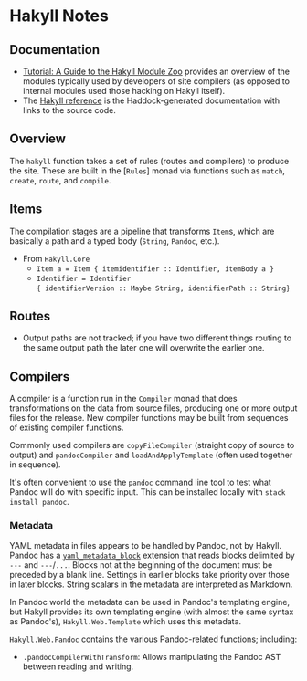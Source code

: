 Hakyll Notes
============

Documentation
-------------

- [Tutorial: A Guide to the Hakyll Module Zoo][module zoo] provides an
  overview of the modules typically used by developers of site
  compilers (as opposed to internal modules used those hacking on
  Hakyll itself).
- The [Hakyll reference] is the Haddock-generated documentation with
  links to the source code.


Overview
--------

The `hakyll` function takes a set of rules (routes and compilers)  to
produce the site. These are built in the [`Rules`] monad via functions
such as `match`, `create`, `route`, and `compile`.

Items
-----

The compilation stages are a pipeline that transforms `Item`s, which
are basically a path and a typed body (`String`, `Pandoc`, etc.).

- From `Hakyll.Core`
  - `Item a = Item { itemidentifier :: Identifier, itemBody a }`
  - `Identifier = Identifier`  
    `{ identifierVersion :: Maybe String, identifierPath :: String}`


Routes
------

* Output paths are not tracked; if you have two different things
  routing to the same output path the later one will overwrite the
  earlier one.


Compilers
---------

A compiler is a function run in the `Compiler` monad that does
transformations on the data from source files, producing one or more
output files for the release. New compiler functions may be built from
sequences of existing compiler functions.

Commonly used compilers are `copyFileCompiler` (straight copy of
source to output) and `pandocCompiler` and `loadAndApplyTemplate`
(often used together in sequence).

It's often convenient to use the `pandoc` command line tool to test
what Pandoc will do with specific input. This can be installed locally
with `stack install pandoc`.

### Metadata

YAML metadata in files appears to be handled by Pandoc, not by Hakyll.
Pandoc has a [`yaml_metadata_block`] extension that reads blocks
delimited by `---` and `---`/`...`. Blocks not at the beginning of the
document must be preceded by a blank line. Settings in earlier blocks
take priority over those in later blocks. String scalars in the
metadata are interpreted as Markdown.

In Pandoc world the metadata can be used in Pandoc's templating
engine, but Hakyll provides its own templating engine (with almost the
same syntax as Pandoc's), `Hakyll.Web.Template` which uses this
metadata.

`Hakyll.Web.Pandoc` contains the various Pandoc-related functions;
including:
* `.pandocCompilerWithTransform`: Allows manipulating the Pandoc AST
  between reading and writing.



<!-------------------------------------------------------------------->
[Hakyll reference]: https://jaspervdj.be/hakyll/reference/index.html
[module zoo]: https://jaspervdj.be/hakyll/tutorials/a-guide-to-the-hakyll-module-zoo.html
[`yaml_metadata_block`]: https://pandoc.org/MANUAL.html#extension-yaml_metadata_block
